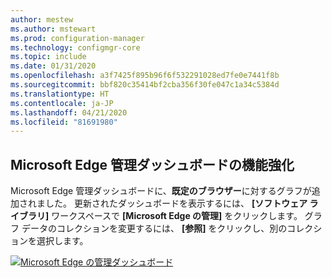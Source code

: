 ```yaml
---
author: mestew
ms.author: mstewart
ms.prod: configuration-manager
ms.technology: configmgr-core
ms.topic: include
ms.date: 01/31/2020
ms.openlocfilehash: a3f7425f895b96f6f532291028ed7fe0e7441f8b
ms.sourcegitcommit: bbf820c35414bf2cba356f30fe047c1a34c5384d
ms.translationtype: HT
ms.contentlocale: ja-JP
ms.lasthandoff: 04/21/2020
ms.locfileid: "81691980"
---
```

## <a name="improvements-to-microsoft-edge-management-dashboard"></a><a name="bkmk_edge"></a> Microsoft Edge 管理ダッシュボードの機能強化
<!--3871913-->
Microsoft Edge 管理ダッシュボードに、**既定のブラウザー**に対するグラフが追加されました。 更新されたダッシュボードを表示するには、 **[ソフトウェア ライブラリ]** ワークスペースで **[Microsoft Edge の管理]** をクリックします。 グラフ データのコレクションを変更するには、 **[参照]** をクリックし、別のコレクションを選択します。


[![Microsoft Edge の管理ダッシュボード](../../media/3871913-updated-edge-dashboard.png)](../../media/3871913-updated-edge-dashboard.png#lightbox)

